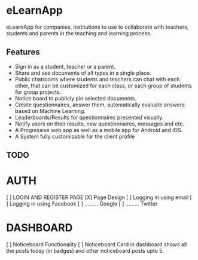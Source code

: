 # eLearnApp

eLearnApp for companies, institutions to use to collaborate with teachers, students and parents in the teaching and learning process.

## Features

* Sign in as a student, teacher or a parent. 
* Share and see documents of all types in a single place.  
* Public chatrooms where students and teachers can chat with each other, that can be customized for each class, or each group of students for group projects. 
* Notice board to publicly pin selected documents. 
* Create questionnaires, answer them, automatically evaluate answers based on Machine Learning.  
* Leaderboards/Results for questionnaires presented visually. 
* Notify users on their results, new questionnaires, messages and etc. 
* A Progressive web app as well as a mobile app for Android and iOS.  
* A System fully customizable for the client profile  

## TODO

AUTH
====
[ ] LOGIN AND REGISTER PAGE
    [X] Page Design
    [ ] Logging in using email
    [ ] Logging in using Facebook
    [ ] ......... Google
    [ ] ......... Twitter



DASHBOARD 
=========

[ ] Noticeboard Functionality
    [ ] Noticeboard Card in dashboard shows all the posts today (in badges) and other noticeboard posts upto 5.
